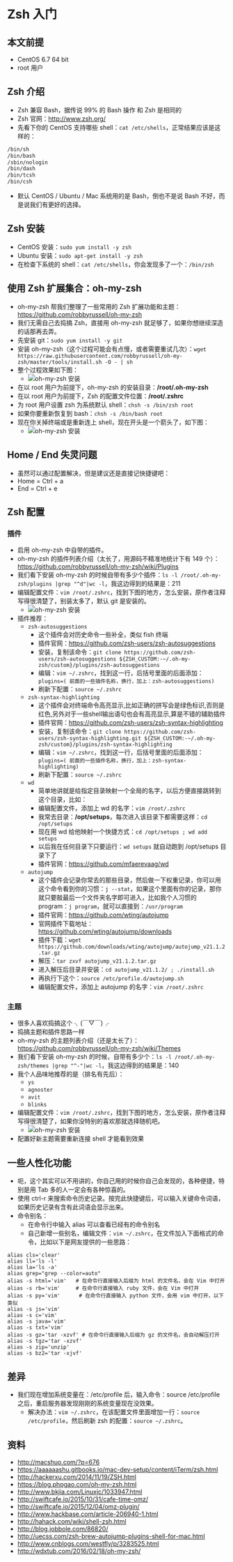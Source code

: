 # Zsh 入门

## 本文前提

- CentOS 6.7 64 bit
- root 用户

## Zsh 介绍

- Zsh 兼容 Bash，据传说 99% 的 Bash 操作 和 Zsh 是相同的
- Zsh 官网：<http://www.zsh.org/>
- 先看下你的 CentOS 支持哪些 shell：`cat /etc/shells`，正常结果应该是这样的：

``` bash
/bin/sh
/bin/bash
/sbin/nologin
/bin/dash
/bin/tcsh
/bin/csh
```

- 默认 CentOS / Ubuntu / Mac 系统用的是 Bash，倒也不是说 Bash 不好，而是说我们有更好的选择。

## Zsh 安装

- CentOS 安装：`sudo yum install -y zsh`
- Ubuntu 安装：`sudo apt-get install -y zsh`
- 在检查下系统的 shell：`cat /etc/shells`，你会发现多了一个：`/bin/zsh`

## 使用 Zsh 扩展集合：oh-my-zsh

- oh-my-zsh 帮我们整理了一些常用的 Zsh 扩展功能和主题：<https://github.com/robbyrussell/oh-my-zsh>
- 我们无需自己去捣搞 Zsh，直接用 oh-my-zsh 就足够了，如果你想继续深造的话那再去弄。
- 先安装 git：`sudo yum install -y git`
- 安装 oh-my-zsh（这个过程可能会有点慢，或者需要重试几次）：`wget https://raw.githubusercontent.com/robbyrussell/oh-my-zsh/master/tools/install.sh -O - | sh`
- 整个过程效果如下图：
  - ![oh-my-zsh 安装](../images/Zsh-a-1.jpg)
- 在以 root 用户为前提下，oh-my-zsh 的安装目录：**/root/.oh-my-zsh**
- 在以 root 用户为前提下，Zsh 的配置文件位置：**/root/.zshrc**
- 为 root 用户设置 zsh 为系统默认 shell：`chsh -s /bin/zsh root`
- 如果你要重新恢复到 bash：`chsh -s /bin/bash root`
- 现在你关掉终端或是重新连上 shell，现在开头是一个箭头了，如下图：
  - ![oh-my-zsh 安装](../images/Zsh-b-1.jpg)

## Home / End 失灵问题

- 虽然可以通过配置解决，但是建议还是直接记快捷键吧：
- Home = Ctrl + a
- End = Ctrl + e

## Zsh 配置

### 插件

- 启用 oh-my-zsh 中自带的插件。
- oh-my-zsh 的插件列表介绍（太长了，用源码不精准地统计下有 149 个）：<https://github.com/robbyrussell/oh-my-zsh/wiki/Plugins>
- 我们看下安装 oh-my-zsh 的时候自带有多少个插件：`ls -l /root/.oh-my-zsh/plugins |grep "^d"|wc -l`，我这边得到的结果是：211
- 编辑配置文件：`vim /root/.zshrc`，找到下图的地方，怎么安装，原作者注释写得很清楚了，别装太多了，默认 git 是安装的。
  - ![oh-my-zsh 安装](../images/Zsh-c-1.jpg)
- 插件推荐：
  - `zsh-autosuggestions`  
    - 这个插件会对历史命令一些补全，类似 fish 终端
    - 插件官网：<https://github.com/zsh-users/zsh-autosuggestions>  
    - 安装，复制该命令：`git clone https://github.com/zsh-users/zsh-autosuggestions ${ZSH_CUSTOM:-~/.oh-my-zsh/custom}/plugins/zsh-autosuggestions`
    - 编辑：`vim ~/.zshrc`，找到这一行，后括号里面的后面添加：`plugins=( 前面的一些插件名称，换行，加上：zsh-autosuggestions)`
    - 刷新下配置：`source ~/.zshrc`
  - `zsh-syntax-highlighting`  
    - 这个插件会对终端命令高亮显示,比如正确的拼写会是绿色标识,否则是红色,另外对于一些shell输出语句也会有高亮显示,算是不错的辅助插件  
    - 插件官网：<https://github.com/zsh-users/zsh-syntax-highlighting>  
    - 安装，复制该命令：`git clone https://github.com/zsh-users/zsh-syntax-highlighting.git ${ZSH_CUSTOM:-~/.oh-my-zsh/custom}/plugins/zsh-syntax-highlighting`
    - 编辑：`vim ~/.zshrc`，找到这一行，后括号里面的后面添加：`plugins=( 前面的一些插件名称，换行，加上：zsh-syntax-highlighting)`
    - 刷新下配置：`source ~/.zshrc`
  - `wd`
    - 简单地讲就是给指定目录映射一个全局的名字，以后方便直接跳转到这个目录，比如：
    - 编辑配置文件，添加上 wd 的名字：`vim /root/.zshrc`
    - 我常去目录：**/opt/setups**，每次进入该目录下都需要这样：`cd /opt/setups`
    - 现在用 wd 给他映射一个快捷方式：`cd /opt/setups ; wd add setups`
    - 以后我在任何目录下只要运行：`wd setups` 就自动跑到 /opt/setups 目录下了
    - 插件官网：<https://github.com/mfaerevaag/wd>
  - `autojump`
    - 这个插件会记录你常去的那些目录，然后做一下权重记录，你可以用这个命令看到你的习惯：`j --stat`，如果这个里面有你的记录，那你就只要敲最后一个文件夹名字即可进入，比如我个人习惯的 program：`j program`，就可以直接到：`/usr/program`
    - 插件官网：<https://github.com/wting/autojump>
    - 官网插件下载地址：<https://github.com/wting/autojump/downloads>
    - 插件下载：`wget https://github.com/downloads/wting/autojump/autojump_v21.1.2.tar.gz`
    - 解压：`tar zxvf autojump_v21.1.2.tar.gz`
    - 进入解压后目录并安装：`cd autojump_v21.1.2/ ; ./install.sh`
    - 再执行下这个：`source /etc/profile.d/autojump.sh`
    - 编辑配置文件，添加上 autojump 的名字：`vim /root/.zshrc`

### 主题

- 很多人喜欢捣搞这个 ╮(￣▽￣)╭
- 捣搞主题和插件思路一样
- oh-my-zsh 的主题列表介绍（还是太长了）：<https://github.com/robbyrussell/oh-my-zsh/wiki/Themes>
- 我们看下安装 oh-my-zsh 的时候，自带有多少个：`ls -l /root/.oh-my-zsh/themes |grep "^-"|wc -l`，我这边得到的结果是：140
- 我个人品味地推荐的是（排名有先后）：
  - `ys`
  - `agnoster`
  - `avit`
  - `blinks`
- 编辑配置文件：`vim /root/.zshrc`，找到下图的地方，怎么安装，原作者注释写得很清楚了，如果你没特别的喜欢那就选择随机吧。
  - ![oh-my-zsh 安装](../images/Zsh-d-1.jpg)
- 配置好新主题需要重新连接 shell 才能看到效果

## 一些人性化功能

- 呃，这个其实可以不用讲的，你自己用的时候你自己会发现的，各种便捷，特别是用 Tab 多的人一定会有各种惊喜的。
- 使用 ctrl-r 来搜索命令历史记录。按完此快捷键后，可以输入关键命令词语，如果历史记录有含有此词语会显示出来。
- 命令别名：
  - 在命令行中输入 alias 可以查看已经有的命令别名
  - 自己新增一些别名，编辑文件：`vim ~/.zshrc`，在文件加入下面格式的命令，比如以下是网友提供的一些思路：

``` shell
alias cls='clear'
alias ll='ls -l'
alias la='ls -a'
alias grep="grep --color=auto"
alias -s html='vim'   # 在命令行直接输入后缀为 html 的文件名，会在 Vim 中打开
alias -s rb='vim'     # 在命令行直接输入 ruby 文件，会在 Vim 中打开
alias -s py='vim'      # 在命令行直接输入 python 文件，会用 vim 中打开，以下类似
alias -s js='vim'
alias -s c='vim'
alias -s java='vim'
alias -s txt='vim'
alias -s gz='tar -xzvf' # 在命令行直接输入后缀为 gz 的文件名，会自动解压打开
alias -s tgz='tar -xzvf'
alias -s zip='unzip'
alias -s bz2='tar -xjvf'
```

## 差异

- 我们现在增加系统变量在：/etc/profile 后，输入命令：source /etc/profile 之后，重启服务器发现刚刚的系统变量现在没效果。
  - 解决办法：`vim ~/.zshrc`，在该配置文件里面增加一行：`source /etc/profile`，然后刷新 zsh 的配置：`source ~/.zshrc`。

## 资料

- <http://macshuo.com/?p=676>
- <https://aaaaaashu.gitbooks.io/mac-dev-setup/content/iTerm/zsh.html>
- <http://hackerxu.com/2014/11/19/ZSH.html>
- <https://blog.phpgao.com/oh-my-zsh.html>
- <http://www.bkjia.com/Linuxjc/1033947.html>
- <http://swiftcafe.io/2015/10/31/cafe-time-omz/>
- <http://swiftcafe.io/2015/12/04/omz-plugin/>
- <http://www.hackbase.com/article-206940-1.html>
- <http://hahack.com/wiki/shell-zsh.html>
- <http://blog.jobbole.com/86820/>
- <http://uecss.com/zsh-brew-autojump-plugins-shell-for-mac.html>
- <http://www.cnblogs.com/westfly/p/3283525.html>
- <http://wdxtub.com/2016/02/18/oh-my-zsh/>

